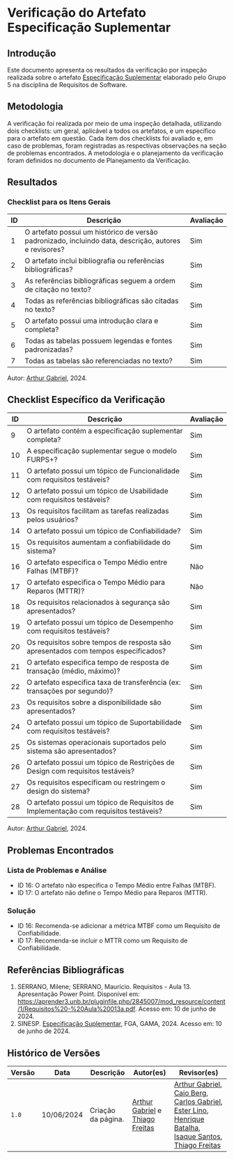 # Verificação do Artefato Especificação Suplementar

## Introdução

Este documento apresenta os resultados da verificação por inspeção realizada sobre o artefato [Especificação Suplementar](https://requisitos-de-software.github.io/2024.1-Sinesp_Cidadao/Modelagem/especificacao_suplementar/) elaborado pelo Grupo 5 na disciplina de Requisitos de Software.

## Metodologia

A verificação foi realizada por meio de uma inspeção detalhada, utilizando dois checklists: um geral, aplicável a todos os artefatos, e um específico para o artefato em questão. Cada item dos checklists foi avaliado e, em caso de problemas, foram registradas as respectivas observações na seção de problemas encontrados. A metodologia e o planejamento da verificação foram definidos no documento de Planejamento da Verificação.

## Resultados

### Checklist para os Itens Gerais

<table>
  <thead>
    <tr>
      <th>ID</th>
      <th>Descrição</th>
      <th>Avaliação</th>
    </tr>
  </thead>
  <tbody>
    <tr>
      <td>1</td>
      <td>O artefato possui um histórico de versão padronizado, incluindo data, descrição, autores e revisores?</td>
      <td>Sim</td>
    </tr>
    <tr>
      <td>2</td>
      <td>O artefato inclui bibliografia ou referências bibliográficas?</td>
      <td>Sim</td>
    </tr>
    <tr>
      <td>3</td>
      <td>As referências bibliográficas seguem a ordem de citação no texto?</td>
      <td>Sim</td>
    </tr>
    <tr>
      <td>4</td>
      <td>Todas as referências bibliográficas são citadas no texto?</td>
      <td>Sim</td>
    </tr>
    <tr>
      <td>5</td>
      <td>O artefato possui uma introdução clara e completa?</td>
      <td>Sim</td>
    </tr>
    <tr>
      <td>6</td>
      <td>Todas as tabelas possuem legendas e fontes padronizadas?</td>
      <td>Sim</td>
    </tr>
    <tr>
      <td>7</td>
      <td>Todas as tabelas são referenciadas no texto?</td>
      <td>Sim</td>
    </tr>
  </tbody>
</table>


Autor: [Arthur Gabriel](https://github.com/ArthurGabrieel), 2024.

## Checklist Específico da Verificação

<table>
  <thead>
    <tr>
      <th>ID</th>
      <th>Descrição</th>
      <th>Avaliação</th>
    </tr>
  </thead>
  <tbody>
    <tr>
      <td>9</td>
      <td>O artefato contém a especificação suplementar completa?</td>
      <td>Sim</td>
    </tr>
    <tr>
      <td>10</td>
      <td>A especificação suplementar segue o modelo FURPS+?</td>
      <td>Sim</td>
    </tr>
    <tr>
      <td>11</td>
      <td>O artefato possui um tópico de Funcionalidade com requisitos testáveis?</td>
      <td>Sim</td>
    </tr>
    <tr>
      <td>12</td>
      <td>O artefato possui um tópico de Usabilidade com requisitos testáveis?</td>
      <td>Sim</td>
    </tr>
    <tr>
      <td>13</td>
      <td>Os requisitos facilitam as tarefas realizadas pelos usuários?</td>
      <td>Sim</td>
    </tr>
    <tr>
      <td>14</td>
      <td>O artefato possui um tópico de Confiabilidade?</td>
      <td>Sim</td>
    </tr>
    <tr>
      <td>15</td>
      <td>Os requisitos aumentam a confiabilidade do sistema?</td>
      <td>Sim</td>
    </tr>
    <tr>
      <td>16</td>
      <td>O artefato especifica o Tempo Médio entre Falhas (MTBF)?</td>
      <td>Não</td>
    </tr>
    <tr>
      <td>17</td>
      <td>O artefato especifica o Tempo Médio para Reparos (MTTR)?</td>
      <td>Não</td>
    </tr>
    <tr>
      <td>18</td>
      <td>Os requisitos relacionados à segurança são apresentados?</td>
      <td>Sim</td>
    </tr>
    <tr>
      <td>19</td>
      <td>O artefato possui um tópico de Desempenho com requisitos testáveis?</td>
      <td>Sim</td>
    </tr>
    <tr>
      <td>20</td>
      <td>Os requisitos sobre tempos de resposta são apresentados com tempos especificados?</td>
      <td>Sim</td>
    </tr>
    <tr>
      <td>21</td>
      <td>O artefato especifica tempo de resposta de transação (médio, máximo)?</td>
      <td>Sim</td>
    </tr>
    <tr>
      <td>22</td>
      <td>O artefato especifica taxa de transferência (ex: transações por segundo)?</td>
      <td>Sim</td>
    </tr>
    <tr>
      <td>23</td>
      <td>Os requisitos sobre a disponibilidade são apresentados?</td>
      <td>Sim</td>
    </tr>
    <tr>
      <td>24</td>
      <td>O artefato possui um tópico de Suportabilidade com requisitos testáveis?</td>
      <td>Sim</td>
    </tr>
    <tr>
      <td>25</td>
      <td>Os sistemas operacionais suportados pelo sistema são apresentados?</td>
      <td>Sim</td>
    </tr>
    <tr>
      <td>26</td>
      <td>O artefato possui um tópico de Restrições de Design com requisitos testáveis?</td>
      <td>Sim</td>
    </tr>
    <tr>
      <td>27</td>
      <td>Os requisitos especificam ou restringem o design do sistema?</td>
      <td>Sim</td>
    </tr>
    <tr>
      <td>28</td>
      <td>O artefato possui um tópico de Requisitos de Implementação com requisitos testáveis?</td>
      <td>Sim</td>
    </tr>
  </tbody>
</table>

Autor: [Arthur Gabriel](https://github.com/ArthurGabrieel), 2024.

## Problemas Encontrados
### Lista de Problemas e Análise

- ID 16: O artefato não especifica o Tempo Médio entre Falhas (MTBF).
- ID 17: O artefato não define o Tempo Médio para Reparos (MTTR).

### Solução

- ID 16: Recomenda-se adicionar a métrica MTBF como um Requisito de Confiabilidade.
- ID 17: Recomenda-se incluir o MTTR como um Requisito de Confiabilidade.

## Referências Bibliográficas

1. SERRANO, Milene; SERRANO, Maurício. Requisitos - Aula 13. Apresentação Power Point. Disponível em: https://aprender3.unb.br/pluginfile.php/2845007/mod_resource/content/1/Requisitos%20-%20Aula%20013a.pdf. Acesso em: 10 de junho de 2024.
2. SINESP. [Especificação Suplementar](https://requisitos-de-software.github.io/2024.1-Sinesp_Cidadao/Modelagem/especificacao_suplementar/), FGA, GAMA, 2024. Acesso em: 10 de junho de 2024.

## Histórico de Versões

| Versão | Data       | Descrição          | Autor(es)                                                                 | Revisor(es) |
| ------ | ---------- | ------------------ | ------------------------------------------------------------------------- | ----------- |
| `1.0`  | 10/06/2024 | Criação da página. | [Arthur Gabriel](https://github.com/ArthurGabrieel) e [Thiago Freitas](https://github.com/thiagorfreitas) | [Arthur Gabriel](ArthurGabrieel), [Caio Berg](https://github.com/Caio-bergbjj), [Carlos Gabriel](https://github.com/TheCarlosRamos), [Ester Lino](https://github.com/esteerlino), [Henrique Batalha](https://github.com/HeBatalha), [Isaque Santos](https://github.com/IsaqueSH), [Thiago Freitas](https://github.com/thiagorfreitas) |